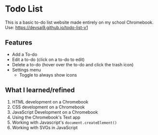 # Todo List
This is a basic to-do list website made entirely on my school Chromebook. <br>
Use: https://devsai9.github.io/todo-list-v1

## Features
<ul>
  <li>Add a To-do</li>
  <li>Edit a to-do (click on a to-do to edit)</li>
  <li>Delete a to-do (hover over the to-do and click the trash icon)</li>
  <li>
    Settings menu
    <ul>
      <li>Toggle to always show icons</li>
    </ul>
  </li>
</ul>

## What I learned/refined
1. HTML development on a Chromebook
2. CSS development on a Chromebook
3. JavaScript Development on a Chromebook
4. Using the Chromebook's Text app
5. Working with Javascript's <code>document.createElement()</code>
6. Working with SVGs in JavaScript
